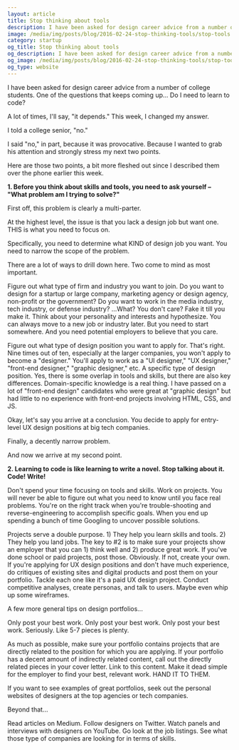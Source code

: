```yaml
---
layout: article
title: Stop thinking about tools
description: I have been asked for design career advice from a number of college students. One of the questions that keeps coming up… Do I need to learn to code? A lot of times, I’ll say, “it depends.” This week, I changed my answer. I told a college senior, “no.”
image: /media/img/posts/blog/2016-02-24-stop-thinking-tools/stop-tools.jpg
category: startup
og_title: Stop thinking about tools
og_description: I have been asked for design career advice from a number of college students. One of the questions that keeps coming up… Do I need to learn to code? A lot of times, I’ll say, “it depends.” This week, I changed my answer. I told a college senior, “no.”
og_image: /media/img/posts/blog/2016-02-24-stop-thinking-tools/stop-tools.jpg
og_type: website
---
```


I have been asked for design career advice from a number of college students. One of the questions that keeps coming up... Do I need to learn to code?

A lot of times, I'll say, "it depends." This week, I changed my answer.

I told a college senior, "no."

I said "no," in part, because it was provocative. Because I wanted to grab his attention and strongly stress my next two points.

Here are those two points, a bit more fleshed out since I described them over the phone earlier this week.

<strong>1. Before you think about skills and tools, you need to ask yourself – "What problem am I trying to solve?"</strong>

First off, this problem is clearly a multi-parter.

At the highest level, the issue is that you lack a design job but want one. THIS is what you need to focus on.

Specifically, you need to determine what KIND of design job you want. You need to narrow the scope of the problem.

There are a lot of ways to drill down here. Two come to mind as most important.

Figure out what type of firm and industry you want to join. Do you want to design for a startup or large company, marketing agency or design agency, non-profit or the government? Do you want to work in the media industry, tech industry, or defense industry? ...What? You don't care? Fake it till you make it. Think about your personality and interests and hypothesize. You can always move to a new job or industry later. But you need to start somewhere. And you need potential employers to believe that you care.

Figure out what type of design position you want to apply for. That's right. Nine times out of ten, especially at the larger companies, you won't apply to become a "designer." You'll apply to work as a "UI designer," "UX designer," "front-end designer," "graphic designer," etc. A specific type of design position. Yes, there is some overlap in tools and skills, but there are also key differences. Domain-specific knowledge is a real thing. I have passed on a lot of "front-end design" candidates who were great at "graphic design" but had little to no experience with front-end projects involving HTML, CSS, and JS.

Okay, let's say you arrive at a conclusion. You decide to apply for entry-level UX design positions at big tech companies.

Finally, a decently narrow problem.

And now we arrive at my second point.

<strong>2. Learning to code is like learning to write a novel. Stop talking about it. Code! Write!</strong> 

Don't spend your time focusing on tools and skills. Work on projects. You will never be able to figure out what you need to know until you face real problems. You're on the right track when you're trouble-shooting and reverse-engineering to accomplish specific goals. When you end up spending a bunch of time Googling to uncover possible solutions.

Projects serve a double purpose. 1) They help you learn skills and tools. 2) They help you land jobs. The key to #2 is to make sure your projects show an employer that you can 1) think well and 2) produce great work. If you've done school or paid projects, post those. Obviously. If not, create your own. If you're applying for UX design positions and don't have much experience, do critiques of existing sites and digital products and post them on your portfolio. Tackle each one like it's a paid UX design project. Conduct competitive analyses, create personas, and talk to users. Maybe even whip up some wireframes.

A few more general tips on design portfolios...

Only post your best work. Only post your best work. Only post your best work. Seriously. Like 5-7 pieces is plenty.

As much as possible, make sure your portfolio contains projects that are directly related to the position for which you are applying. If your portfolio has a decent amount of indirectly related content, call out the directly related pieces in your cover letter. Link to this content. Make it dead simple for the employer to find your best, relevant work. HAND IT TO THEM.

If you want to see examples of great portfolios, seek out the personal websites of designers at the top agencies or tech companies.

Beyond that...

Read articles on Medium. Follow designers on Twitter. Watch panels and interviews with designers on YouTube. Go look at the job listings. See what those type of companies are looking for in terms of skills.